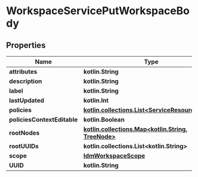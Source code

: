 
# WorkspaceServicePutWorkspaceBody

## Properties
| Name | Type | Description | Notes |
| ------------ | ------------- | ------------- | ------------- |
| **attributes** | **kotlin.String** |  |  [optional] |
| **description** | **kotlin.String** |  |  [optional] |
| **label** | **kotlin.String** |  |  [optional] |
| **lastUpdated** | **kotlin.Int** |  |  [optional] |
| **policies** | [**kotlin.collections.List&lt;ServiceResourcePolicy&gt;**](ServiceResourcePolicy.md) |  |  [optional] |
| **policiesContextEditable** | **kotlin.Boolean** |  |  [optional] |
| **rootNodes** | [**kotlin.collections.Map&lt;kotlin.String, TreeNode&gt;**](TreeNode.md) |  |  [optional] |
| **rootUUIDs** | **kotlin.collections.List&lt;kotlin.String&gt;** |  |  [optional] |
| **scope** | [**IdmWorkspaceScope**](IdmWorkspaceScope.md) |  |  [optional] |
| **UUID** | **kotlin.String** |  |  [optional] |
